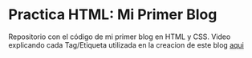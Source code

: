 # Practica HTML: Mi Primer Blog
Repositorio con el código de mi primer blog en HTML y CSS.
Video explicando cada Tag/Etiqueta utilizada en la creacion de este blog [aqui](https://www.google.com/)
